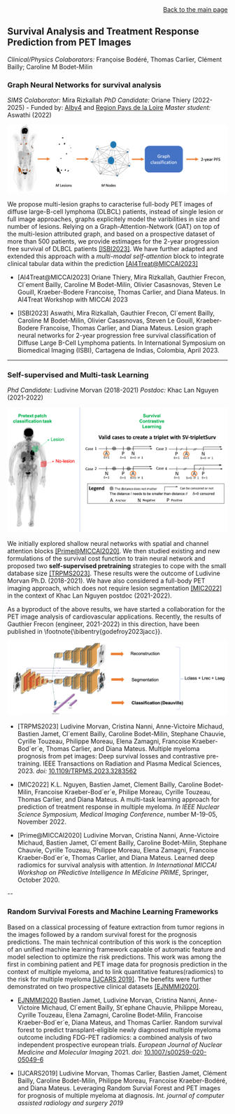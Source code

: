 <div style="text-align: right"> <a href="https://dcml-cn.github.io/">Back to the main page</a> </div>

## Survival Analysis and Treatment Response Prediction from PET Images

*Clinical/Physics Colaborators:* Françoise Bodéré, Thomas Carlier, Clément Bailly; Caroline M Bodet-Milin


### Graph Neural Networks for survival analysis
*SIMS Colaborator:* Mira Rizkallah
*PhD Candidate:* Oriane Thiery (2022-2025) - Funded by: [AIby4](https://aiby4.ls2n.fr) and [Region Pays de la Loire]()
*Master student:* Aswathi (2022)

<img src="../images/graphsurv.png"/>

We propose multi-lesion graphs to caracterise full-body PET images of diffuse large-B-cell lymphoma (DLBCL) patients, instead of single lesion or full image approaches, graphs explicitely model the varibilities in size and number of lesions. Relying on a Graph-Attention-Network (GAT) on top of the multi-lesion attributed graph, and based on a prospective dataset of more than 500 patients, we provide estimages for the 2-year progression free survival of DLBCL patients [[ISBI2023]](#isbi2023). We have further adapted and extended this approach with a *multi-modal self-attention* block to integrate clinical tabular data within the prediction [[AI4Treat@MICCAI2023]](#ai4treat2023)


* <a id="ai4treat2023">[AI4Treat@MICCAI2023]</a>
  Oriane Thiery, Mira Rizkallah, Gauthier Frecon, Cl´ement Bailly, Caroline M Bodet-Milin, Olivier Casasnovas, Steven Le Gouill, Kraeber-Bodere Francoise, Thomas Carlier, and Diana Mateus.
  In AI4Treat Workshop with MICCAI 2023


* <a id="isbi2023">[ISBI2023]</a>
  Aswathi, Mira Rizkallah, Gauthier Frecon, Cl´ement Bailly, Caroline M Bodet-Milin, Olivier Casasnovas, Steven Le Gouill, Kraeber-Bodere Francoise, Thomas Carlier, and Diana Mateus.
  Lesion graph neural networks for 2-year progression free survival classification of Diffuse Large B-Cell Lymphoma patients.
  In International Symposium on Biomedical Imaging (ISBI), Cartagena de Indias, Colombia, April 2023.


---
### Self-supervised and Multi-task Learning 

*Phd Candidate:* Ludivine Morvan (2018-2021)
*Postdoc:* Khac Lan Nguyen (2021-2022)

<img src="../images/deepsurv.png"/>

We initially explored shallow neural networks with spatial and channel attention blocks [[Prime@MICCAI2020]](#prime2020). We then studied  existing and new formulations of the survival cost function to train neural network and proposed two **self-supervised pretraining** strategies to cope with the small database size [[TRPMS2023]](#trpms2023). These results were the outcome of Ludivine Morvan Ph.D. (2018-2021).  We have also considered a full-body PET imaging approach, which does not require lesion segmentation [[MIC2022]](#mic2022) in the context of Khac Lan Nguyen postdoc (2021-2022).

As a byproduct of the above results, we have started a collaboration for the PET image analysis of  cardiovascular applications.  Recently,  the results of Gauthier Frecon (engineer, 2021-2022) in this direction, have been published in \footnote{\bibentry{godefroy2023jacc}}.

<img src="../images/multitask_pet.png"/>

* <a idref="tprms20023">[TRPMS2023]</a>
  Ludivine Morvan, Cristina Nanni, Anne-Victoire Michaud, Bastien Jamet, Cl´ement Bailly, Caroline Bodet-Milin, Stephane Chauvie, Cyrille Touzeau, Philippe Moreau, Elena Zamagni, Francoise Kraeber-Bod´er´e, Thomas Carlier, and Diana Mateus.
  Multiple myeloma prognosis from pet images: Deep survival losses and contrastive pre-training.
  IEEE Transactions on Radiation and Plasma Medical Sciences, 2023.
  *doi:* [10.1109/TRPMS.2023.3283562](https://doi.org/10.1109/TRPMS.2023.3283562)

* <a idref="mic2022">[MIC2022]</a>
  K.L. Nguyen, Bastien Jamet, Clement Bailly, Caroline Bodet-Milin, Francoise Kraeber-Bod´er´e, Philipe Moreau, Cyrille Touzeau, Thomas Carlier, and Diana Mateus. A multi-task learning approach for prediction of treatment response in multiple myeloma.
  *In IEEE Nuclear Science Symposium, Medical Imaging Conference*,
  number M-19-05, November 2022.

* <a idref="prime2020">[Prime@MICCAI2020]</a>
  Ludivine Morvan, Cristina Nanni, Anne-Victoire Michaud, Bastien Jamet, Cl´ement Bailly, Caroline Bodet-Milin, Stephane Chauvie, Cyrille Touzeau, Philippe Moreau, Elena Zamagni, Francoise Kraeber-Bod´er´e, Thomas Carlier, and Diana Mateus. Learned deep radiomics for survival analysis with attention.
  *In International MICCAI Workshop on PRedictive Intelligence In MEdicine PRIME*, Springer, October 2020.


--
### Random Survival Forests and Machine Learning Frameworks

Based on a classical processing of feature extraction from tumor regions in the images followed by a random survival forest for the prognosis predictions. The main technical contribution of this work is the conception of an unified machine learning framework  capable of automatic feature and model selection to optimize the risk predictions. This work was among the first in combining patient and PET image data for prognosis prediction in the context of multiple myeloma, and to link quantitative features(radiomics) to the risk for multiple myeloma [[IJCARS 2019]](#ijcars2019). The benefits were further demonstrated on two prospective clinical datasets [[EJNMMI2020]](#jamet2020). 

* <a id="jamet2020">[EJNMMI2020](https://doi.org/10.1007/s00259-020-05049-6)</a>
  Bastien Jamet, Ludivine Morvan, Cristina Nanni, Anne-Victoire Michaud, Cl´ement Bailly, St´ephane Chauvie, Philippe Moreau, Cyrille Touzeau, Elena Zamagni, Caroline Bodet-Milin, Francoise Kraeber-Bod´er´e, Diana Mateus, and Thomas Carlier.
  Random survival forest to predict transplant-eligible newly diagnosed multiple myeloma outcome including FDG-PET radiomics: a combined analysis of two independent prospective european trials.
  *European Journal of Nuclear Medicine and Molecular Imaging*
  2021.
  *doi:* [10.1007/s00259-020-05049-6](https://doi.org/10.1007/s00259-020-05049-6)


* <a id="ijcars2019">[IJCARS2019]</a>
  Ludivine Morvan, Thomas Carlier, Bastien Jamet, Clément Bailly, Caroline Bodet-Milin, Philippe Moreau, Francoise Kraeber-Bodéré, and Diana Mateus.
  Leveraging Random Survial Forest and PET images for prognosis of multiple myeloma at diagnosis.
  *Int. journal of computer assisted radiology and surgery 2019*

